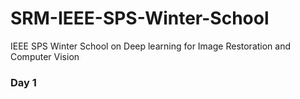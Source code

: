 # SRM-IEEE-SPS-Winter-School
IEEE SPS Winter School on Deep learning for Image Restoration and Computer Vision
 ### Day 1
